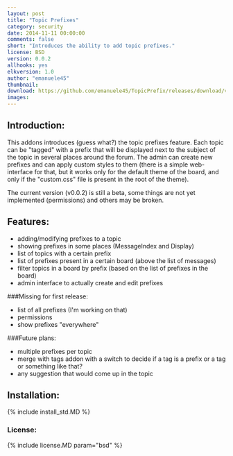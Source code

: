```yaml
---
layout: post
title: "Topic Prefixes"
category: security
date: 2014-11-11 00:00:00
comments: false
short: "Introduces the ability to add topic prefixes."
license: BSD
version: 0.0.2
allhooks: yes
elkversion: 1.0
author: "emanuele45"
thumbnail:
download: https://github.com/emanuele45/TopicPrefix/releases/download/v0.0.2/TopicsPrefix_0-0-2.zip
images:
---
```


## Introduction:
This addons introduces (guess what?) the topic prefixes feature.
Each topic can be "tagged" with a prefix that will be displayed next to the subject of the topic in several places around the forum.
The admin can create new prefixes and can apply custom styles to them (there is a simple web-interface for that, but it works only for the default theme of the board, and only if the "custom.css" file is present in the root of the theme).

The current version (v0.0.2) is still a beta, some things are not yet implemented (permissions) and others may be broken.

## Features:
-  adding/modifying prefixes to a topic
-  showing prefixes in some places (MessageIndex and Display)
-  list of topics with a certain prefix
-  list of prefixes present in a certain board (above the list of messages)
-  filter topics in a board by prefix (based on the list of prefixes in the board)
-  admin interface to actually create and edit prefixes

###Missing for first release:
-  list of all prefixes (I'm working on that)
-  permissions
-  show prefixes "everywhere"

###Future plans:
-  multiple prefixes per topic
-  merge with tags addon with a switch to decide if a tag is a prefix or a tag or something like that?
-  any suggestion that would come up in the topic

## Installation:
{% include install_std.MD %}

### License:
{% include license.MD param="bsd" %}